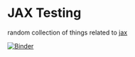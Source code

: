 # JAX Testing

random collection of things related to [jax](https://github.com/google/jax)

[![Binder](https://mybinder.org/badge_logo.svg)](https://mybinder.org/v2/gh/alexander-held/jax-testing/master?filepath=Significance_optimization.ipynb)
